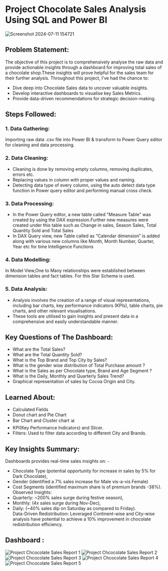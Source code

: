 # Project Chocolate Sales Analysis Using SQL and Power BI
![Screenshot 2024-07-11 154721](https://github.com/shripadk1999/Project_Chocolate_Sales_Analysis_Using_SQL_and_Power_BI/assets/161477229/657ca900-6359-4677-9073-559424eb9b39)

## Problem Statement:
The objective of this project is to comprehensively analyse the raw data and provide actionable insights through a dashboard for improving total sales of a chocolate shop.These  insights will prove helpful for the sales team for their further analysis.
Throughout this project, I've had the chance to:<br />
  * Dive deep into Chocolate Sales data to uncover valuable insights. <br />
  * Develop interactive dashboards to visualise key Sales Metrics.<br />
  * Provide data-driven recommendations for strategic decision-making.

## Steps Followed:
### 1. Data Gathering:
Importing raw data .csv file into Power BI & transform to Power Query editor for cleaning and data processing.
### 2. Data Cleaning:
* Cleaning is done by removing empty columns, removing duplicates, errors etc.<br />
* Replacing values in column with proper values and naming.<br />
* Detecting data type of every column, using the auto detect data type function in Power query editor and performing manual cross check.
### 3. Data Processing:
* In the Power Query editor, a new table called "Measure Table" was created  by using the DAX expression.Further new measures were created under this table such as Change in sales, Season Sales, Total Quantity Sold and Total Sales<br />
 * In DAX Query view, new Table called as “Calendar dimension” is added along with various new columns like Month, Month Number, Quarter, Year etc for time Intelligence Functions
### 4. Data Modelling:
 In Model View,One to Many relationships were established between dimension tables and fact tables. For this Star Schema is used.
### 5. Data Analysis:
* Analysis involves the creation of a range of visual representations, including bar charts, key performance indicators (KPIs), table charts, pie charts, and other relevant visualisations.<br />
* These tools are utilised to gain insights and present data in a comprehensive and easily understandable manner.

## Key Questions of The Dashboard:
* What are the Total Sales?<br />
* What are the Total Quantity Sold?<br />
* What is the Top Brand and Top City by Sales?<br />
* What is the gender wise distribution of Total Purchase amount ?<br />
* What is the Sales as per Chocolate type, Brand and Age Segment ?<br />
* What is the Daily, Monthly and Quarterly Sales Trend?<br />
* Graphical representation of sales by Cocoa Origin and City.<br />
## Learned About:
* Calculated Fields<br />
* Donut chart and Pie Chart<br />
* Bar Chart and Cluster chart 📊<br />
* KPI(Key Performance Indicators) and Slicer.<br />
* Filters: Used to filter data according to different City and Brands.<br />

## Key Insights Summary:
Dashboards provides real-time sales insights on: - <br />

* Chocolate Type (potential opportunity for increase in sales by 5% for Dark Chocolate), <br />
* Gender (identified a 7% sales increase for Male vis-a-vis Female) <br />
* Cost Segments (identified maximum share is of premium brands -38%).<br />
Observed Insights: <br />
* Quarterly: ~200% sales surge during festive season), <br />
* Monthly: (4x sales surge during Nov-Dec),<br />
* Daily: (~40% sales dip on Saturday as compared to Friday).<br />
Data-Driven Redistribution: Leveraged Continent-wise and City-wise analysis have potential to achieve a 10% improvement in chocolate redistribution efficiency.<br />

## Dashboard :
![Project Chcocolate Sales Report 1](https://github.com/shripadk1999/Project_Chocolate_Sales_Analysis_Using_Power_BI/assets/161477229/670be508-c8b7-4522-857c-3d57f41ace8d)
![Project Chcocolate Sales Report 2](https://github.com/shripadk1999/Project_Chocolate_Sales_Analysis_Using_Power_BI/assets/161477229/a3ced28e-0a81-46f8-83cd-7088a62a87e3)
![Project Chcocolate Sales Report 3](https://github.com/shripadk1999/Project_Chocolate_Sales_Analysis_Using_Power_BI/assets/161477229/9de53097-1339-48ee-b7c0-d72ca3025d5f)
![Project Chcocolate Sales Report 4](https://github.com/shripadk1999/Project_Chocolate_Sales_Analysis_Using_Power_BI/assets/161477229/e3834c72-c4b7-4792-9650-23570bb53700)
![Project Chcocolate Sales Report 5](https://github.com/shripadk1999/Project_Chocolate_Sales_Analysis_Using_Power_BI/assets/161477229/023b9cd2-2f0f-4f60-b736-019ddaf942d8)

